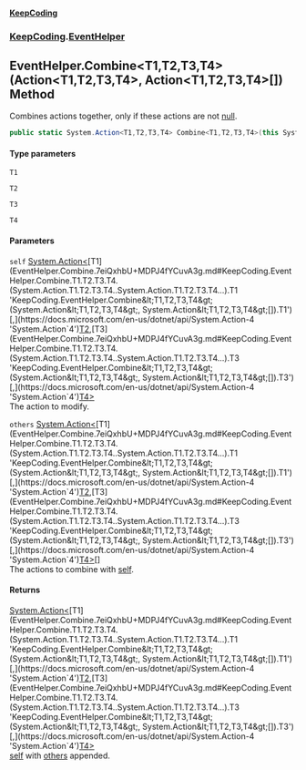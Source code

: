 #### [KeepCoding](index.md 'index')
### [KeepCoding](KeepCoding.md 'KeepCoding').[EventHelper](EventHelper.md 'KeepCoding.EventHelper')
## EventHelper.Combine&lt;T1,T2,T3,T4&gt;(Action&lt;T1,T2,T3,T4&gt;, Action&lt;T1,T2,T3,T4&gt;[]) Method
Combines actions together, only if these actions are not [null](https://docs.microsoft.com/en-us/dotnet/csharp/language-reference/keywords/null 'https://docs.microsoft.com/en-us/dotnet/csharp/language-reference/keywords/null').  
```csharp
public static System.Action<T1,T2,T3,T4> Combine<T1,T2,T3,T4>(this System.Action<T1,T2,T3,T4> self, params System.Action<T1,T2,T3,T4>[] others);
```
#### Type parameters
<a name='KeepCoding.EventHelper.Combine.T1.T2.T3.T4.(System.Action.T1.T2.T3.T4..System.Action.T1.T2.T3.T4...).T1'></a>
`T1`  
  
<a name='KeepCoding.EventHelper.Combine.T1.T2.T3.T4.(System.Action.T1.T2.T3.T4..System.Action.T1.T2.T3.T4...).T2'></a>
`T2`  
  
<a name='KeepCoding.EventHelper.Combine.T1.T2.T3.T4.(System.Action.T1.T2.T3.T4..System.Action.T1.T2.T3.T4...).T3'></a>
`T3`  
  
<a name='KeepCoding.EventHelper.Combine.T1.T2.T3.T4.(System.Action.T1.T2.T3.T4..System.Action.T1.T2.T3.T4...).T4'></a>
`T4`  
  
#### Parameters
<a name='KeepCoding.EventHelper.Combine.T1.T2.T3.T4.(System.Action.T1.T2.T3.T4..System.Action.T1.T2.T3.T4...).self'></a>
`self` [System.Action&lt;](https://docs.microsoft.com/en-us/dotnet/api/System.Action-4 'System.Action`4')[T1](EventHelper.Combine.7eiQxhbU+MDPJ4fYCuvA3g.md#KeepCoding.EventHelper.Combine.T1.T2.T3.T4.(System.Action.T1.T2.T3.T4..System.Action.T1.T2.T3.T4...).T1 'KeepCoding.EventHelper.Combine&lt;T1,T2,T3,T4&gt;(System.Action&lt;T1,T2,T3,T4&gt;, System.Action&lt;T1,T2,T3,T4&gt;[]).T1')[,](https://docs.microsoft.com/en-us/dotnet/api/System.Action-4 'System.Action`4')[T2](EventHelper.Combine.7eiQxhbU+MDPJ4fYCuvA3g.md#KeepCoding.EventHelper.Combine.T1.T2.T3.T4.(System.Action.T1.T2.T3.T4..System.Action.T1.T2.T3.T4...).T2 'KeepCoding.EventHelper.Combine&lt;T1,T2,T3,T4&gt;(System.Action&lt;T1,T2,T3,T4&gt;, System.Action&lt;T1,T2,T3,T4&gt;[]).T2')[,](https://docs.microsoft.com/en-us/dotnet/api/System.Action-4 'System.Action`4')[T3](EventHelper.Combine.7eiQxhbU+MDPJ4fYCuvA3g.md#KeepCoding.EventHelper.Combine.T1.T2.T3.T4.(System.Action.T1.T2.T3.T4..System.Action.T1.T2.T3.T4...).T3 'KeepCoding.EventHelper.Combine&lt;T1,T2,T3,T4&gt;(System.Action&lt;T1,T2,T3,T4&gt;, System.Action&lt;T1,T2,T3,T4&gt;[]).T3')[,](https://docs.microsoft.com/en-us/dotnet/api/System.Action-4 'System.Action`4')[T4](EventHelper.Combine.7eiQxhbU+MDPJ4fYCuvA3g.md#KeepCoding.EventHelper.Combine.T1.T2.T3.T4.(System.Action.T1.T2.T3.T4..System.Action.T1.T2.T3.T4...).T4 'KeepCoding.EventHelper.Combine&lt;T1,T2,T3,T4&gt;(System.Action&lt;T1,T2,T3,T4&gt;, System.Action&lt;T1,T2,T3,T4&gt;[]).T4')[&gt;](https://docs.microsoft.com/en-us/dotnet/api/System.Action-4 'System.Action`4')  
The action to modify.
  
<a name='KeepCoding.EventHelper.Combine.T1.T2.T3.T4.(System.Action.T1.T2.T3.T4..System.Action.T1.T2.T3.T4...).others'></a>
`others` [System.Action&lt;](https://docs.microsoft.com/en-us/dotnet/api/System.Action-4 'System.Action`4')[T1](EventHelper.Combine.7eiQxhbU+MDPJ4fYCuvA3g.md#KeepCoding.EventHelper.Combine.T1.T2.T3.T4.(System.Action.T1.T2.T3.T4..System.Action.T1.T2.T3.T4...).T1 'KeepCoding.EventHelper.Combine&lt;T1,T2,T3,T4&gt;(System.Action&lt;T1,T2,T3,T4&gt;, System.Action&lt;T1,T2,T3,T4&gt;[]).T1')[,](https://docs.microsoft.com/en-us/dotnet/api/System.Action-4 'System.Action`4')[T2](EventHelper.Combine.7eiQxhbU+MDPJ4fYCuvA3g.md#KeepCoding.EventHelper.Combine.T1.T2.T3.T4.(System.Action.T1.T2.T3.T4..System.Action.T1.T2.T3.T4...).T2 'KeepCoding.EventHelper.Combine&lt;T1,T2,T3,T4&gt;(System.Action&lt;T1,T2,T3,T4&gt;, System.Action&lt;T1,T2,T3,T4&gt;[]).T2')[,](https://docs.microsoft.com/en-us/dotnet/api/System.Action-4 'System.Action`4')[T3](EventHelper.Combine.7eiQxhbU+MDPJ4fYCuvA3g.md#KeepCoding.EventHelper.Combine.T1.T2.T3.T4.(System.Action.T1.T2.T3.T4..System.Action.T1.T2.T3.T4...).T3 'KeepCoding.EventHelper.Combine&lt;T1,T2,T3,T4&gt;(System.Action&lt;T1,T2,T3,T4&gt;, System.Action&lt;T1,T2,T3,T4&gt;[]).T3')[,](https://docs.microsoft.com/en-us/dotnet/api/System.Action-4 'System.Action`4')[T4](EventHelper.Combine.7eiQxhbU+MDPJ4fYCuvA3g.md#KeepCoding.EventHelper.Combine.T1.T2.T3.T4.(System.Action.T1.T2.T3.T4..System.Action.T1.T2.T3.T4...).T4 'KeepCoding.EventHelper.Combine&lt;T1,T2,T3,T4&gt;(System.Action&lt;T1,T2,T3,T4&gt;, System.Action&lt;T1,T2,T3,T4&gt;[]).T4')[&gt;](https://docs.microsoft.com/en-us/dotnet/api/System.Action-4 'System.Action`4')[[]](https://docs.microsoft.com/en-us/dotnet/api/System.Array 'System.Array')  
The actions to combine with [self](EventHelper.Combine.7eiQxhbU+MDPJ4fYCuvA3g.md#KeepCoding.EventHelper.Combine.T1.T2.T3.T4.(System.Action.T1.T2.T3.T4..System.Action.T1.T2.T3.T4...).self 'KeepCoding.EventHelper.Combine&lt;T1,T2,T3,T4&gt;(System.Action&lt;T1,T2,T3,T4&gt;, System.Action&lt;T1,T2,T3,T4&gt;[]).self').
  
#### Returns
[System.Action&lt;](https://docs.microsoft.com/en-us/dotnet/api/System.Action-4 'System.Action`4')[T1](EventHelper.Combine.7eiQxhbU+MDPJ4fYCuvA3g.md#KeepCoding.EventHelper.Combine.T1.T2.T3.T4.(System.Action.T1.T2.T3.T4..System.Action.T1.T2.T3.T4...).T1 'KeepCoding.EventHelper.Combine&lt;T1,T2,T3,T4&gt;(System.Action&lt;T1,T2,T3,T4&gt;, System.Action&lt;T1,T2,T3,T4&gt;[]).T1')[,](https://docs.microsoft.com/en-us/dotnet/api/System.Action-4 'System.Action`4')[T2](EventHelper.Combine.7eiQxhbU+MDPJ4fYCuvA3g.md#KeepCoding.EventHelper.Combine.T1.T2.T3.T4.(System.Action.T1.T2.T3.T4..System.Action.T1.T2.T3.T4...).T2 'KeepCoding.EventHelper.Combine&lt;T1,T2,T3,T4&gt;(System.Action&lt;T1,T2,T3,T4&gt;, System.Action&lt;T1,T2,T3,T4&gt;[]).T2')[,](https://docs.microsoft.com/en-us/dotnet/api/System.Action-4 'System.Action`4')[T3](EventHelper.Combine.7eiQxhbU+MDPJ4fYCuvA3g.md#KeepCoding.EventHelper.Combine.T1.T2.T3.T4.(System.Action.T1.T2.T3.T4..System.Action.T1.T2.T3.T4...).T3 'KeepCoding.EventHelper.Combine&lt;T1,T2,T3,T4&gt;(System.Action&lt;T1,T2,T3,T4&gt;, System.Action&lt;T1,T2,T3,T4&gt;[]).T3')[,](https://docs.microsoft.com/en-us/dotnet/api/System.Action-4 'System.Action`4')[T4](EventHelper.Combine.7eiQxhbU+MDPJ4fYCuvA3g.md#KeepCoding.EventHelper.Combine.T1.T2.T3.T4.(System.Action.T1.T2.T3.T4..System.Action.T1.T2.T3.T4...).T4 'KeepCoding.EventHelper.Combine&lt;T1,T2,T3,T4&gt;(System.Action&lt;T1,T2,T3,T4&gt;, System.Action&lt;T1,T2,T3,T4&gt;[]).T4')[&gt;](https://docs.microsoft.com/en-us/dotnet/api/System.Action-4 'System.Action`4')  
[self](EventHelper.Combine.7eiQxhbU+MDPJ4fYCuvA3g.md#KeepCoding.EventHelper.Combine.T1.T2.T3.T4.(System.Action.T1.T2.T3.T4..System.Action.T1.T2.T3.T4...).self 'KeepCoding.EventHelper.Combine&lt;T1,T2,T3,T4&gt;(System.Action&lt;T1,T2,T3,T4&gt;, System.Action&lt;T1,T2,T3,T4&gt;[]).self') with [others](EventHelper.Combine.7eiQxhbU+MDPJ4fYCuvA3g.md#KeepCoding.EventHelper.Combine.T1.T2.T3.T4.(System.Action.T1.T2.T3.T4..System.Action.T1.T2.T3.T4...).others 'KeepCoding.EventHelper.Combine&lt;T1,T2,T3,T4&gt;(System.Action&lt;T1,T2,T3,T4&gt;, System.Action&lt;T1,T2,T3,T4&gt;[]).others') appended.
